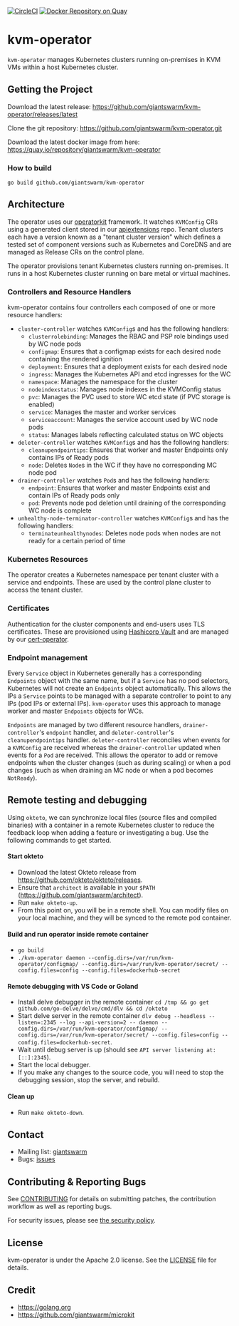 [![CircleCI](https://circleci.com/gh/giantswarm/kvm-operator.svg?&style=shield&circle-token=4434b93043ab299852583ebcd749440c9c700860)](https://circleci.com/gh/giantswarm/kvm-operator) [![Docker Repository on Quay](https://quay.io/repository/giantswarm/kvm-operator/status "Docker Repository on Quay")](https://quay.io/repository/giantswarm/kvm-operator)

# kvm-operator

`kvm-operator` manages Kubernetes clusters running on-premises in KVM VMs within a host Kubernetes cluster.


## Getting the Project

Download the latest release:
https://github.com/giantswarm/kvm-operator/releases/latest

Clone the git repository: https://github.com/giantswarm/kvm-operator.git

Download the latest docker image from here:
https://quay.io/repository/giantswarm/kvm-operator


### How to build

```
go build github.com/giantswarm/kvm-operator
```

## Architecture

The operator uses our [operatorkit][1] framework. It watches `KVMConfig`
CRs using a generated client stored in our [apiextensions][2] repo. Tenant clusters
each have a version known as a "tenant cluster version" which defines a tested set of
component versions such as Kubernetes and CoreDNS and are managed as Release CRs on the control plane.

The operator provisions tenant Kubernetes clusters running on-premises. It runs in a
host Kubernetes cluster running on bare metal or virtual machines.

[1]:https://github.com/giantswarm/operatorkit
[2]:https://github.com/giantswarm/apiextensions

### Controllers and Resource Handlers

kvm-operator contains four controllers each composed of one or more resource handlers:
- `cluster-controller` watches `KVMConfig`s and has the following handlers:
  - `clusterrolebinding`: Manages the RBAC and PSP role bindings used by WC node pods
  - `configmap`: Ensures that a configmap exists for each desired node containing the rendered ignition
  - `deployment`: Ensures that a deployment exists for each desired node
  - `ingress`: Manages the Kubernetes API and etcd ingresses for the WC
  - `namespace`: Manages the namespace for the cluster
  - `nodeindexstatus`: Manages node indexes in the KVMConfig status
  - `pvc`: Manages the PVC used to store WC etcd state (if PVC storage is enabled)
  - `service`: Manages the master and worker services
  - `serviceaccount`: Manages the service account used by WC node pods
  - `status`: Manages labels reflecting calculated status on WC objects
- `deleter-controller` watches `KVMConfig`s and has the following handlers:
  - `cleanupendpointips`: Ensures that worker and master Endpoints only contains IPs of Ready pods
  - `node`: Deletes `Node`s in the WC if they have no corresponding MC node pod
- `drainer-controller` watches `Pod`s and has the following handlers:
  - `endpoint`: Ensures that worker and master Endpoints exist and contain IPs of Ready pods only
  - `pod`: Prevents node pod deletion until draining of the corresponding WC node is complete
- `unhealthy-node-terminator-controller` watches `KVMConfig`s and has the following handlers:
  - `terminateunhealthynodes`: Deletes node pods when nodes are not ready for a certain period of time


### Kubernetes Resources

The operator creates a Kubernetes namespace per tenant cluster with a
service and endpoints. These are used by the control plane cluster to access the tenant
cluster.

### Certificates

Authentication for the cluster components and end-users uses TLS certificates.
These are provisioned using [Hashicorp Vault][5] and are managed by our
[cert-operator][6].

[5]:https://www.vaultproject.io/
[6]:https://github.com/giantswarm/cert-operator

### Endpoint management

Every `Service` object in Kubernetes generally has a corresponding `Endpoints` object with the same name, but if a
`Service` has no pod selectors, Kubernetes will not create an `Endpoints` object automatically. This allows the IPs a
`Service` points to be managed with a separate controller to point to any IPs (pod IPs or external IPs). `kvm-operator`
uses this approach to manage worker and master `Endpoints` objects for WCs.

`Endpoints` are managed by two different resource handlers, `drainer-controller`'s `endpoint` handler, and
`deleter-controller`'s `cleanupendpointips` handler. `deleter-controller` reconciles when events for a `KVMConfig` are
received whereas the `drainer-controller` updated when events for a `Pod` are received. This allows the operator to add
or remove endpoints when the cluster changes (such as during scaling) or when a pod changes (such as when draining an MC
node or when a pod becomes `NotReady`).


## Remote testing and debugging

Using `okteto`, we can synchronize local files (source files and compiled binaries) with a container in a remote
Kubernetes cluster to reduce the feedback loop when adding a feature or investigating a bug. Use the following commands
to get started.

#### Start okteto

- Download the latest Okteto release from https://github.com/okteto/okteto/releases.
- Ensure that `architect` is available in your `$PATH` (https://github.com/giantswarm/architect).
- Run `make okteto-up`.
- From this point on, you will be in a remote shell. You can modify files on your local machine, and they will be synced
  to the remote pod container.

#### Build and run operator inside remote container

- `go build`
- `./kvm-operator daemon --config.dirs=/var/run/kvm-operator/configmap/ --config.dirs=/var/run/kvm-operator/secret/ --config.files=config --config.files=dockerhub-secret`

#### Remote debugging with VS Code or Goland

- Install delve debugger in the remote container `cd /tmp && go get github.com/go-delve/delve/cmd/dlv && cd /okteto`
- Start delve server in the remote container `dlv debug --headless --listen=:2345 --log --api-version=2 -- daemon --config.dirs=/var/run/kvm-operator/configmap/ --config.dirs=/var/run/kvm-operator/secret/ --config.files=config --config.files=dockerhub-secret`.
- Wait until debug server is up (should see `API server listening at: [::]:2345`).
- Start the local debugger.
- If you make any changes to the source code, you will need to stop the debugging session, stop the server, and rebuild.

#### Clean up

- Run `make okteto-down`.

## Contact

- Mailing list: [giantswarm](https://groups.google.com/forum/!forum/giantswarm)
- Bugs: [issues](https://github.com/giantswarm/kvm-operator/issues)

## Contributing & Reporting Bugs

See [CONTRIBUTING](CONTRIBUTING.md) for details on submitting patches, the
contribution workflow as well as reporting bugs.

For security issues, please see [the security policy](SECURITY.md).


## License

kvm-operator is under the Apache 2.0 license. See the [LICENSE](LICENSE) file
for details.


## Credit
- https://golang.org
- https://github.com/giantswarm/microkit
